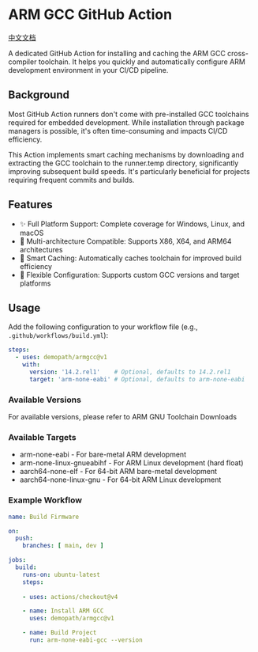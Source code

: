 # ARM GCC GitHub Action

[中文文档](./README.zh-CN.md)

A dedicated GitHub Action for installing and caching the ARM GCC cross-compiler toolchain. It helps you quickly and automatically configure ARM development environment in your CI/CD pipeline.

## Background

Most GitHub Action runners don't come with pre-installed GCC toolchains required for embedded development. While installation through package managers is possible, it's often time-consuming and impacts CI/CD efficiency.

This Action implements smart caching mechanisms by downloading and extracting the GCC toolchain to the runner.temp directory, significantly improving subsequent build speeds. It's particularly beneficial for projects requiring frequent commits and builds.

## Features

- ✨ Full Platform Support: Complete coverage for Windows, Linux, and macOS
- 💪 Multi-architecture Compatible: Supports X86, X64, and ARM64 architectures
- 🚀 Smart Caching: Automatically caches toolchain for improved build efficiency
- 🔧 Flexible Configuration: Supports custom GCC versions and target platforms

## Usage

Add the following configuration to your workflow file (e.g., `.github/workflows/build.yml`):

```yaml
steps:
  - uses: demopath/armgcc@v1
    with:
      version: '14.2.rel1'    # Optional, defaults to 14.2.rel1
      target: 'arm-none-eabi' # Optional, defaults to arm-none-eabi
```

### Available Versions

For available versions, please refer to ARM GNU Toolchain Downloads

### Available Targets

- arm-none-eabi - For bare-metal ARM development
- arm-none-linux-gnueabihf - For ARM Linux development (hard float)
- aarch64-none-elf - For 64-bit ARM bare-metal development
- aarch64-none-linux-gnu - For 64-bit ARM Linux development

### Example Workflow

```yml
name: Build Firmware

on:
  push:
    branches: [ main, dev ]

jobs:
  build:
    runs-on: ubuntu-latest
    steps:
    
    - uses: actions/checkout@v4

    - name: Install ARM GCC
      uses: demopath/armgcc@v1

    - name: Build Project
      run: arm-none-eabi-gcc --version
```